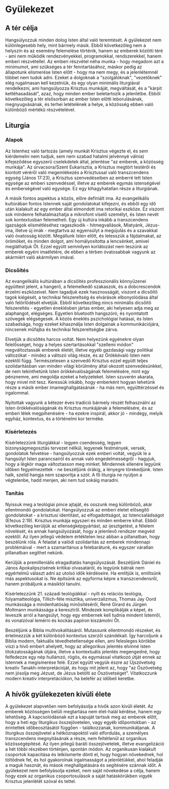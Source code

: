 # Gyülekezet

## A tér célja

Hangsúlyozzuk minden dolog Isten által való teremtését. A gyülekezet nem különlegesebb hely, mint bármely másik. Ebből következőleg nem a helyszín és az esemény felemelése történik, hanem az emberek közötti téré - ami nem működik rendezvényekkel, programokkal, rendszerekkel, hanem emberi részvétellel. Az emberi részvétel néha munka - hogy megadom azt a minimumot, ami szükséges a tér fenntartásához, máskor pedig az állapotunk elismerése Isten előtt - hogy ma nem megy, és a jelenlétemnél többet nem tudok adni. Ezeket a dolgoknak a "szolgálóknak", "vezetőknek" elég rugalmasan kell kezelniük, és egy olyan minimális liturgiával rendelkezni, ami hangsúlyozza Krisztus munkáját, megváltását, és a "kárpit kettéhasadását", azaz, hogy minden ember beletartozik a jelenlétbe. Ebből következőleg a tér elsősorban az ember Isten előtti leborulásának, megnyugvásának, és terhei letételének a helye, a közösség ebben való különböző mértékű részvételével.

## Liturgia

### Alapok

Az Istenhez való tartozás (amely munkát Krisztus végezte el, és sem kiérdemelni nem tudjuk, sem nem szabad hatalmi jelvénnyé válnia) kifejeződése egyszerű cselekdetek által, jelentése "az emberek, a közösség munkája". Az úrvacsora/Szent Eukarisztia, a Krisztus megtört testéről és kiontott véréről való megemlékezés a Krisztussal való transzcendens egység (János 17:23), a Krisztus szenvedéseiben az emberré lett Isten egysége az emberi szenvedéssel, illetve az emberek egymás istenségével és emberségével való egysége. Ez egy kihagyhatatlan része a liturgiának.

A másik fontos aspektus a közös, előre definiált ima. Az evangelikális kultúrában fontos Istennek saját gondolatokat kifejezni, és ebből egy idő után kialakult az egy ember által elmondott ima retorikai eszköze. Ez viszont sok mindenre felhatalmazhatja a mikrofont viselő személyt, és Isten nevét sok kontextusban felemelheti. Egy új kultúra inkább a transzcendens igazságok elismétléséhez ragaszkodik - hitmegvallások, Miatyánk, Jézus-ima, illetve új imák - megtartva az egyensúlyt a megújulás és a szavakkal való óvatosság között. Megállunk Isten előtt, és letesszük a fájdalmakat, az örömöket, és minden dolgot, ami homályosította a lencsénket, amivel megláthatjuk Őt. Ezzel együtt semmilyen korlátozást nem teszünk az emberek egyéni imaéletére, de ebben a térben óvatosabbak vagyunk az akármiért való akármilyen imával.

### Dicsőítés

Az evangelikális kultúrában a dicsőítés professzionális könnyűzenei együttest jelent, a hangerő, a felemelkedő szakaszok, és a dobcrescendok érzelmi eszközeivel. Nem tagadjuk ezek hasznosságát, viszont a dicsőítő tagok kiégését, a technikai felszereltség és elvárások elbonyolódása által való felörlődését elvetjük. Ebből következőleg nincs minimális dicsőítő felszereltés - egyetlen éneklésben jártas ember, aki helyesen adja meg az alaphangot, elégséges. Egyetlen bluetooth hangszóró, és nyomtatott szövegek elégségesek. A közös éneklés pszichológiai hatásai, és Isten szabadsága, hogy ezeket kihasználja Isten dolgainak a kommunikációjára, nincsenek műfajba és technikai felszereltségbe zárva.

Elvetjük a dicsőítés harcos voltát. Nem helyezünk egyénekre olyan felelősséget, hogy a helyes szertartásokkal "szellemi módon" megváltoztassák emberek életét, illetve egyéb gazdasági vagy politikai változókat - mindez a változó világ része, és az Örökkévaló Isten nem ezektől függ. Természetesen a szenvedő Krisztus ezzel együtt teljes szolidaritásban van minden világi körülmény által okozott szenvedésünkkel, de nem tekinthetünk Isten örökkévalóságának felemelésére, mint egy pénznemre, ami megoldja ezeket a helyzeteket. Isten szuverén akarata, hogy mivel mit tesz. Keressük inkább, hogy emberként hogyan lehetünk része a másik ember imameghallgatásának - ha más nem, együttérzéssel és irgalommal.

Nyitottak vagyunk a kétezer éves tradíció bármely részét felhasználni az Isten örökkévalóságának és Krisztus munkájának a felemelésére, és az emberi lélek megpihenésére - ha ezekre inspirál, akkor jó - mindegy, melyik egyház, kontextus, és a történelmi kor terméke.

### Kísérletezés

Kísérletezzünk liturgiákkal - legyen csendesség, legyen bizonyságmegosztás tervezet nélkül, legyenek festmények, versek, gondolatok felvetése - hangsúlyozzuk ezek emberi voltát, vegyük le a hangsúlyt Isten parancsairól és annak való engedelmességről - hagyjuk, hogy a légkör maga változtasson meg minket. Mindennek ellenére legyünk időben fegyelmezettek - ne beszéljünk órákig, a lényegre törekedjünk. Isten halk, szelíd hangja nem szaporítja a szót. A fő liturgia ne nyúljon a végtelenbe, hadd menjen, aki nem tud sokáig maradni.

### Tanítás

Nyissuk meg a teológiai pince ajtaját, és osszunk meg különböző, akár ellentmondó gondolatokat. Hangsúlyozzuk az emberi életet elősegítő gondolatokat - a krisztusi identitást, az elfogadottságot, az Istencsaládságot (Efezus 2:19). Krisztus munkája egyszeri és minden emberre kihat. Ebből következőleg kerüljük az ellenségképgyártást, az ijesztgetést, a félelem növelését, és annak hangsúlyozását, hogy a jelenlevő rendszer megvéd ezektől. Az ilyen jellegű védelem értéktelen lesz abban a pillanatban, hogy beszélünk róla. A feladat a valódi szolidaritás az emberek mindennapi problémáival - mert a szamaritánus a felebarátunk, és egyszer váratlan pillanatban segíthet nekünk.

Kerüljük a premilleniális elragadtatás hangsúlyozását. Beszéljünk Dániel és János Apokalipszisének kritikai olvasatáról, és legyünk bátrak nem egyértelmű választ adni az utolsó idők kérdéseire. Ha említjük is, említsünk más aspektusokat is. Ne építsünk az egyforma képre a transzcendensről, hanem próbáljunk a másiktól tanulni.

Kísérletezzünk 21. századi teológiákkal - nyílt és relációs teológia, folyamatteológia, Tillich-féle misztika, univerzalizmus, Thomas Jay Oord munkássága a mindenhatóság minősítéséről, René Girard és Jürgen Moltmann munkássága a keresztről. Mindezek komplikálják a képet, és leveszik arról a hangsúlyt, hogy egy embernek kell tudnia mindent Istenről, és vonalzóval lemérni és kockás papíron kiszámolni Őt.

Beszéljünk a Biblia multivokalitásáról. Mutassunk ellentmondó részeket, és értelmezzük a két különböző kontextus szerzői szándékait. Így harcoljunk a Biblia modern, faktuális tévedhetetlensége ellen, ami felesleges körökbe viszi a hívő embert ahelyett, hogy az allegorikus jelentés elvinné Isten titokzatosságának útjára, illetve a kontextuális jelentés megengedné, hogy felfedezze egy nép hullámzó, rögös, és egymással vitatkozó útját ennek az Istennek a megismerése felé. Ezzel együtt vegyük észre az Újszövetség kreatív Tanakh-interpretációját, és hogy mit jelent az, hogy "az Ószövetség nem jósolja meg Jézust, de Jézus betölti az Ószövetséget". Vitatkozzunk modern kreatív interpretációkon, ha belefér az időbeli keretbe.

## A hívők gyülekezeten kívüli élete

A gyülekezet alapvetően nem befolyásolja a hívők azon kívüli életét. Az emberek közösségen belüli megtartása nem élet-halál kérdése, hanem egy lehetőség. A kapcsolódásnak ezt a kapuját tartsuk meg az emberek előtt, hogy a heti egy liturgikus összejövetelen, vagy egyéb időpontokban - az érintettek időbeosztásától függően - találkozzanak, kommunikáljanak. A liturgikus összejövetel a hétköznapoktól való elfordulás, a személyes transzcendens megnyitásának a része, nem feltétlenül az organikus közösségépítésé. Az ilyen jellegű baráti összejövetelek, illetve evangelizáció a hét többi részében történjen, spontán módon. Az organikusan kialakult csoportok kapacitása és lelkiismerte dönti el, hogy hogyan növekednek, hol töltődnek fel, és hol gyakorolnak irgalmasságot a jelenlétükkel, ahol feladják a maguk hasznát, és mások meghallgatására és segítésére szánnak időt. A gyülekezet nem befolyásolja ezeket, nem saját növekedése a célja, hanem hogy ezek az organikus csoportosulások a saját hatáskörükben vigyék Krisztus jelenlétét szóval és tettel.
